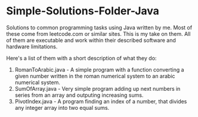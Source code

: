 # Simple-Solutions-Folder-Java

Solutions to common programming tasks using Java written by me.
Most of these come from leetcode.com or similar sites. This is my take on them.
All of them are executable and work within their described software and hardware limitations.

Here's a list of them with a short description of what they do:

1. RomanToArabic.java - A simple program with a function converting a given number written in the roman numerical system to an arabic numerical system.
2. SumOfArray.java - Very simple program adding up next numbers in series from an array and outputing increasing sums.
3. PivotIndex.java - A program finding an index of a number, that divides any integer array into two equal sums.
